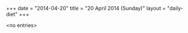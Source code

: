 +++
date = "2014-04-20"
title = "20 April 2014 (Sunday)"
layout = "daily-diet"
+++


\<no entries\>

